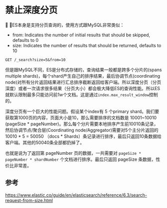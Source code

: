 # 禁止深度分页

ES本身是支持分页查询的，使用方式跟MySQL非常类似：

- from: Indicates the number of initial results that should be skipped, defaults to 0
- size: Indicates the number of results that should be returned, defaults to 10

```
GET /_search?size=5&from=10
```

但是跟MySQL不同，ES是分布式存储的，查询结果一般都是跨多个分片的(spans multiple shards)，每个shard产生自己的排序结果，最后协调节点(coordinating node)对所有分片返回结果进行汇总排序截断返回给客户端。所以深度分页（分页深度）或者一次请求很多结果（分页大小）都会极大降低ES的查询性能。所以ES就默认限制最多只能访问前1w个文档。这是通过`index.max_result_window`控制的。

深度分页有一个巨大的性能问题。假设某个index有 5 个primary shard。我们要获取第1000页的内容，页面大小是10，那么需要排序的文档数是 10001~10010 (pageSize * pageNumber)。那么每个分片需要本地排序产生前10010条记录，然后协调节点/聚合层(Coordinating node/Aggregator)需要对5个主分片返回的 10010 * 5 = 50050 （docs * Shards）条记录进行排序，最后只返回10条数据给客户端。其他的50040条全部都扔掉了。

也就是说为了返回第 pageNumber 页的数据，一共需要对 `pageSize * pageNumber * shardNumber` 个文档进行排序。最后只返回 pageSize 条数据，性价比非常差。

## 参考
https://www.elastic.co/guide/en/elasticsearch/reference/6.3/search-request-from-size.html